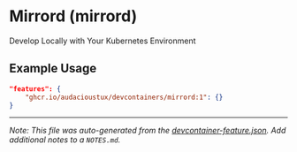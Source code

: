 
# Mirrord (mirrord)

Develop Locally with Your Kubernetes Environment

## Example Usage

```json
"features": {
    "ghcr.io/audacioustux/devcontainers/mirrord:1": {}
}
```





---

_Note: This file was auto-generated from the [devcontainer-feature.json](https://github.com/audacioustux/devcontainers/blob/main/src/mirrord/devcontainer-feature.json).  Add additional notes to a `NOTES.md`._
